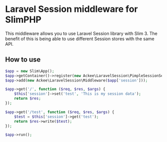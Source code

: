# Laravel Session middleware for SlimPHP

This middleware allows you to use Laravel Session library with Slim 3.
The benefit of this is being able to use different Session stores with the same API.

## How to use

```php
$app = new Slim\App();
$app->getContainer()->register(new Ackee\LaravelSession\PimpleSessionServiceProvider($app));
$app->add(new Ackee\LaravelSession\Middleware($app['session']));

$app->get('/', function ($req, $res, $args) {
    $this['session']->set('test', 'This is my session data');
    return $res;
});

$app->get('/test', function ($req, $res, $args) {
    $test = $this['session']->get('test');
    return $res->write($test);
});

$app->run();
